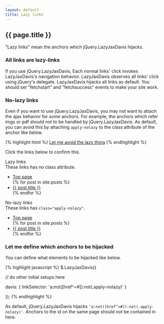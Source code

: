 ```yaml
---
layout: default
title: Lazy links
---
```


## {{ page.title }}

"Lazy links" mean the anchors which jQuery.LazyJaxDavis hijacks.  

### All links are lazy-links

If you use jQuery.LazyJaxDavis, Each normal links' click invokes LazyJaxDavis's navigation behavior. LazyJaxDavis observes all links' click using jQuery's delegate. LazyJaxDavis hijacks all links as default. You should set "fetchstart" and "fetchsuccess" events to make your site work.

### No-lazy links

Even if you want to use jQuery.LazyJaxDavis, you may not want to attach the ajax behavior for some anchors. For example, the anchors which refer imgs or pdf should not to be handled by jQuery.LazyJaxDavis. As default, you can avoid this by attaching `apply-nolazy` to the class attribute of the anchor like below.

{% highlight html %}
<a href="somewhere.html" class="apply-nolazy">Let me avoid the lazy thing</a>
{% endhighlight %}

Click the links below to confirm this.

<div class="mod-nolazytestnav">
	<div class="mod-nolazytestnav-lazy">
		<div class="h">Lazy links</div>
		<div class="p">These links has no class attribute.</div>
		<ul>
			<li><a href="{{ site.basedir }}/">Top page</a></li>
			{% for post in site.posts %}
				<li><a href="{{ site.basedir }}{{ post.url }}">{{ post.title }}</a></li>
			{% endfor %}
		</ul>
	</div>
	<div class="mod-nolazytestnav-nolazy">
		<div class="h">No-lazy links</div>
		<div class="p">These links has <code>class="apply-nolazy"</code>.</div>
		<ul>
			<li><a class="apply-nolazy" href="{{ site.basedir }}/">Top page</a></li>
			{% for post in site.posts %}
				<li><a class="apply-nolazy" href="{{ site.basedir }}{{ post.url }}">{{ post.title }}</a></li>
			{% endfor %}
		</ul>
	</div>
</div>

### Let me define which anchors to be hijacked

You can define what elements to be hijacked like below.  

{% highlight javascript %}
$.LazyJaxDavis({

  // do other initial setups here

  davis: {
    linkSelector: 'a:not([href^=#]):not(.apply-nolazy)'
  }

});
{% endhighlight %}

As default, jQuery.LazyJaxDavis hijacks `'a:not([href^=#]):not(.apply-nolazy)'`. Anchors to the id on the same page should not be contained in here.


